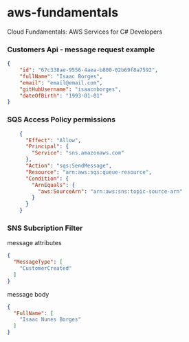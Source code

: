 # aws-fundamentals
Cloud Fundamentals: AWS Services for C# Developers

### Customers Api - message request example
``` json
{
    "id": "67c338ae-9556-4aea-b800-02b69f8a7592",
    "fullName": "Isaac Borges",
    "email": "email@email.com",
    "gitHubUsername": "isaacnborges",
    "dateOfBirth": "1993-01-01"
}
```
### SQS Access Policy permissions
``` json
    {
      "Effect": "Allow",
      "Principal": {
        "Service": "sns.amazonaws.com"
      },
      "Action": "sqs:SendMessage",
      "Resource": "arn:aws:sqs:queue-resource",
      "Condition": {
        "ArnEquals": {
          "aws:SourceArn": "arn:aws:sns:topic-source-arn"
        }
      }
    }
```    

### SNS Subcription Filter

message attributes
``` json
{
  "MessageType": [
    "CustomerCreated"
  ]
}
```

message body
``` json
{
  "FullName": [
    "Isaac Nunes Borges"
  ]
}
```